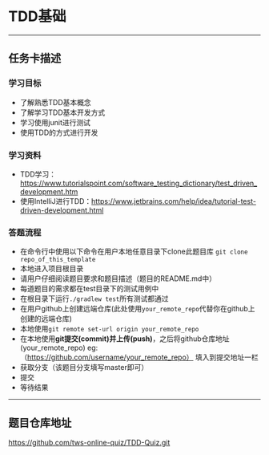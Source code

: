 # TDD基础

-----------------------------------------------

## 任务卡描述

### 学习目标
- 了解熟悉TDD基本概念
- 了解学习TDD基本开发方式
- 学习使用junit进行测试
- 使用TDD的方式进行开发

### 学习资料
- TDD学习：https://www.tutorialspoint.com/software_testing_dictionary/test_driven_development.htm
- 使用IntelliJ进行TDD：https://www.jetbrains.com/help/idea/tutorial-test-driven-development.html

### 答题流程
- 在命令行中使用以下命令在用户本地任意目录下clone此题目库 `git clone repo_of_this_template`
- 本地进入项目根目录
- 请用户仔细阅读题目要求和题目描述（题目的README.md中）
- 每道题目的需求都在test目录下的测试用例中
- 在根目录下运行`./gradlew test`所有测试都通过
- 在用户github上创建远端仓库(此处使用`your_remote_repo`代替你在github上创建的远端仓库)
- 本地使用`git remote set-url origin your_remote_repo`
- 在本地使用**git提交(commit)**并**上传(push)**，之后将github仓库地址(your_remote_repo) eg:（https://github.com/username/your_remote_repo） 填入到提交地址一栏 
- 获取分支（该题目分支填写master即可）
- 提交
- 等待结果
---------------------------------------------------------------------------


## 题目仓库地址
https://github.com/tws-online-quiz/TDD-Quiz.git








